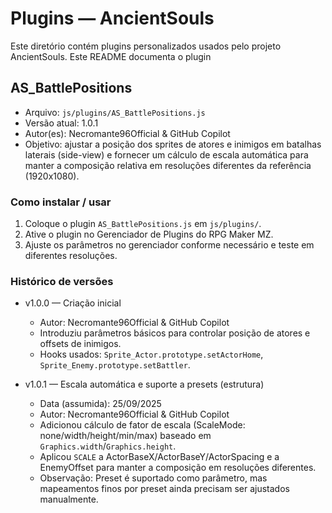 # Plugins — AncientSouls

Este diretório contém plugins personalizados usados pelo projeto AncientSouls. Este README documenta o plugin

## AS_BattlePositions

- Arquivo: `js/plugins/AS_BattlePositions.js`
- Versão atual: 1.0.1
- Autor(es): Necromante96Official & GitHub Copilot
- Objetivo: ajustar a posição dos sprites de atores e inimigos em batalhas laterais (side-view) e fornecer um cálculo
	de escala automática para manter a composição relativa em resoluções diferentes da referência (1920x1080).

### Como instalar / usar

1. Coloque o plugin `AS_BattlePositions.js` em `js/plugins/`.
2. Ative o plugin no Gerenciador de Plugins do RPG Maker MZ.
3. Ajuste os parâmetros no gerenciador conforme necessário e teste em diferentes resoluções.

### Histórico de versões

- v1.0.0 — Criação inicial
	- Autor: Necromante96Official & GitHub Copilot
	- Introduziu parâmetros básicos para controlar posição de atores e offsets de inimigos.
	- Hooks usados: `Sprite_Actor.prototype.setActorHome`, `Sprite_Enemy.prototype.setBattler`.

- v1.0.1 — Escala automática e suporte a presets (estrutura)
	- Data (assumida): 25/09/2025
	- Autor: Necromante96Official & GitHub Copilot
	- Adicionou cálculo de fator de escala (ScaleMode: none/width/height/min/max) baseado em `Graphics.width`/`Graphics.height`.
	- Aplicou `SCALE` a ActorBaseX/ActorBaseY/ActorSpacing e a EnemyOffset para manter a composição em resoluções diferentes.
	- Observação: Preset é suportado como parâmetro, mas mapeamentos finos por preset ainda precisam ser ajustados manualmente.

